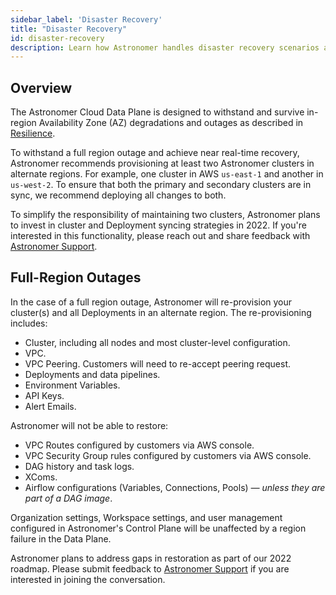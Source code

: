 ```yaml
---
sidebar_label: 'Disaster Recovery'
title: "Disaster Recovery"
id: disaster-recovery
description: Learn how Astronomer handles disaster recovery scenarios and how to best prepare your environment.
---
```


## Overview

The Astronomer Cloud Data Plane is designed to withstand and survive in-region Availability Zone (AZ) degradations and outages as described in [Resilience](resilience.md).

To withstand a full region outage and achieve near real-time recovery, Astronomer recommends provisioning at least two Astronomer clusters in alternate regions. For example, one cluster in AWS `us-east-1` and another in `us-west-2`. To ensure that both the primary and secondary clusters are in sync, we recommend deploying all changes to both.

To simplify the responsibility of maintaining two clusters, Astronomer plans to invest in cluster and Deployment syncing strategies in 2022. If you're interested in this functionality, please reach out and share feedback with [Astronomer Support](https://support.astronomer.io/).

## Full-Region Outages

In the case of a full region outage, Astronomer will re-provision your cluster(s) and all Deployments in an alternate region. The re-provisioning includes:

- Cluster, including all nodes and most cluster-level configuration.
- VPC.
- VPC Peering. Customers will need to re-accept peering request.
- Deployments and data pipelines.
- Environment Variables.
- API Keys.
- Alert Emails.

Astronomer will not be able to restore:

- VPC Routes configured by customers via AWS console.
- VPC Security Group rules configured by customers via AWS console.
- DAG history and task logs.
- XComs.
- Airflow configurations (Variables, Connections, Pools) *— unless they are part of a DAG image*.

Organization settings, Workspace settings, and user management configured in Astronomer's Control Plane will be unaffected by a region failure in the Data Plane.

Astronomer plans to address gaps in restoration as part of our 2022 roadmap. Please submit feedback to [Astronomer Support](https://support.astronomer.io/) if you are interested in joining the conversation.
